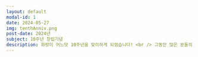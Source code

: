 ```yaml
---
layout: default
modal-id: 1
date: 2024-05-27
img: tenthAnniv.png
post-date: 2024년
subject: 10주년 창립기념
description: 화랑이 어느덧 10주년을 맞이하게 되었습니다! <br /> 그동안 많은 분들의 변함없는 사랑과 관심이 화랑을 여기까지 키워주셨고 노고와 희생으로<br />더욱 견고한 팀이 되었습니다. 앞으로 많은 분들과 더 큰 기쁨 나누고 앞으로도 열심히 하는<br />화랑이 되도록 하겠습니다. 20주년까지 지금 운동장에서 땀 흘리시는 모든 분들 건강하시고, 다시 만나뵙기를 고대하여 봅니다. 감사합니다.
---
```

